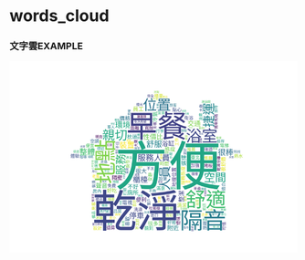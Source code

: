 # words_cloud

### 文字雲EXAMPLE

![image](https://github.com/ellen923121/words_cloud/blob/main/words_cloud_img/taipei.png)
